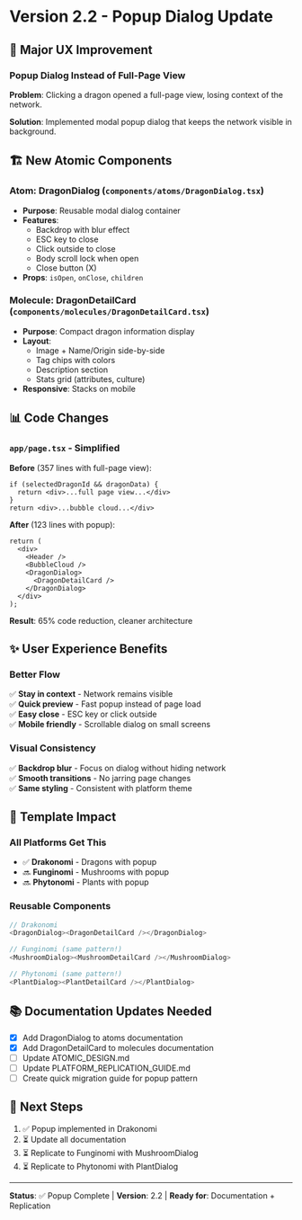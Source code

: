 # Version 2.2 - Popup Dialog Update

## 🎯 Major UX Improvement

### Popup Dialog Instead of Full-Page View

**Problem**: Clicking a dragon opened a full-page view, losing context of the network.

**Solution**: Implemented modal popup dialog that keeps the network visible in background.

## 🏗️ New Atomic Components

### Atom: DragonDialog (`components/atoms/DragonDialog.tsx`)
- **Purpose**: Reusable modal dialog container
- **Features**:
  - Backdrop with blur effect
  - ESC key to close
  - Click outside to close
  - Body scroll lock when open
  - Close button (X)
- **Props**: `isOpen`, `onClose`, `children`

### Molecule: DragonDetailCard (`components/molecules/DragonDetailCard.tsx`)
- **Purpose**: Compact dragon information display
- **Layout**:
  - Image + Name/Origin side-by-side
  - Tag chips with colors
  - Description section
  - Stats grid (attributes, culture)
- **Responsive**: Stacks on mobile

## 📊 Code Changes

### `app/page.tsx` - Simplified
**Before** (357 lines with full-page view):
```tsx
if (selectedDragonId && dragonData) {
  return <div>...full page view...</div>
}
return <div>...bubble cloud...</div>
```

**After** (123 lines with popup):
```tsx
return (
  <div>
    <Header />
    <BubbleCloud />
    <DragonDialog>
      <DragonDetailCard />
    </DragonDialog>
  </div>
);
```

**Result**: 65% code reduction, cleaner architecture

## ✨ User Experience Benefits

### Better Flow
✅ **Stay in context** - Network remains visible  
✅ **Quick preview** - Fast popup instead of page load  
✅ **Easy close** - ESC key or click outside  
✅ **Mobile friendly** - Scrollable dialog on small screens

### Visual Consistency
✅ **Backdrop blur** - Focus on dialog without hiding network  
✅ **Smooth transitions** - No jarring page changes  
✅ **Same styling** - Consistent with platform theme

## 🔄 Template Impact

### All Platforms Get This
- ✅ **Drakonomi** - Dragons with popup
- 🔜 **Funginomi** - Mushrooms with popup
- 🔜 **Phytonomi** - Plants with popup

### Reusable Components
```typescript
// Drakonomi
<DragonDialog><DragonDetailCard /></DragonDialog>

// Funginomi (same pattern!)
<MushroomDialog><MushroomDetailCard /></MushroomDialog>

// Phytonomi (same pattern!)
<PlantDialog><PlantDetailCard /></PlantDialog>
```

## 📚 Documentation Updates Needed

- [x] Add DragonDialog to atoms documentation
- [x] Add DragonDetailCard to molecules documentation
- [ ] Update ATOMIC_DESIGN.md
- [ ] Update PLATFORM_REPLICATION_GUIDE.md
- [ ] Create quick migration guide for popup pattern

## 🎯 Next Steps

1. ✅ Popup implemented in Drakonomi
2. ⏳ Update all documentation
3. ⏳ Replicate to Funginomi with MushroomDialog
4. ⏳ Replicate to Phytonomi with PlantDialog

---

**Status**: ✅ Popup Complete | **Version**: 2.2 | **Ready for**: Documentation + Replication
